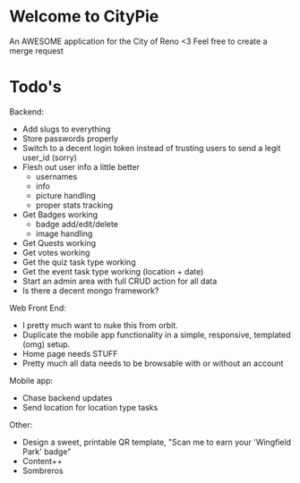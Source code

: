 Welcome to CityPie
=================
An AWESOME application for the City of Reno <3
Feel free to create a merge request

Todo's
======
Backend:
- Add slugs to everything
- Store passwords properly
- Switch to a decent login token instead of trusting users to send a legit user_id (sorry)
- Flesh out user info a little better
   - usernames
   - info
   - picture handling
   - proper stats tracking
- Get Badges working
   - badge add/edit/delete
   - image handling
- Get Quests working
- Get votes working
- Get the quiz task type working
- Get the event task type working (location + date)
- Start an admin area with full CRUD action for all data
- Is there a decent mongo framework?

Web Front End:
- I pretty much want to nuke this from orbit.
- Duplicate the mobile app functionality in a simple, responsive, templated (omg) setup.
- Home page needs STUFF
- Pretty much all data needs to be browsable with or without an account

Mobile app:
- Chase backend updates
- Send location for location type tasks

Other:
- Design a sweet, printable QR template, "Scan me to earn your 'Wingfield Park' badge"
- Content++
- Sombreros
